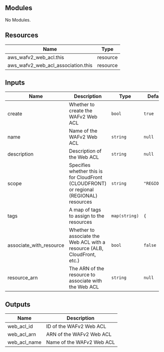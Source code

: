 ## Modules

No Modules.

## Resources

| Name | Type |
|------|------|
| aws_wafv2_web_acl.this | resource |
| aws_wafv2_web_acl_association.this | resource |

## Inputs

| Name | Description | Type | Default | Required |
|------|-------------|------|---------|:--------:|
| create | Whether to create the WAFv2 Web ACL | `bool` | `true` | no |
| name | Name of the WAFv2 Web ACL | `string` | `null` | yes |
| description | Description of the Web ACL | `string` | `null` | no |
| scope | Specifies whether this is for CloudFront (CLOUDFRONT) or regional (REGIONAL) resources | `string` | `"REGIONAL"` | no |
| tags | A map of tags to assign to the resources | `map(string)` | `{` | no |
| associate_with_resource | Whether to associate the Web ACL with a resource (ALB, CloudFront, etc.) | `bool` | `false` | no |
| resource_arn | The ARN of the resource to associate with the Web ACL | `string` | `null` | no |

## Outputs

| Name | Description |
|------|-------------|
| web_acl_id | ID of the WAFv2 Web ACL |
| web_acl_arn | ARN of the WAFv2 Web ACL |
| web_acl_name | Name of the WAFv2 Web ACL |
